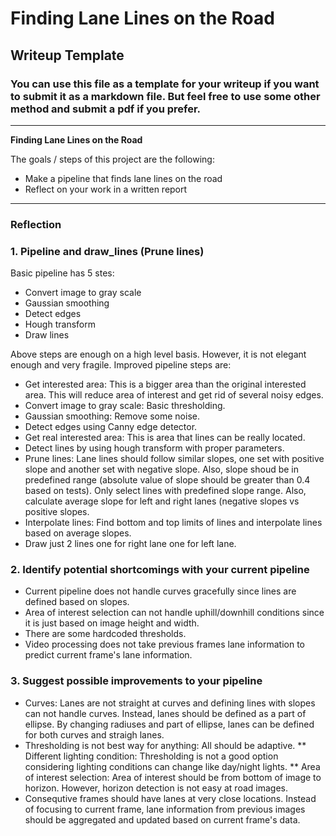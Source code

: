 # **Finding Lane Lines on the Road** 

## Writeup Template

### You can use this file as a template for your writeup if you want to submit it as a markdown file. But feel free to use some other method and submit a pdf if you prefer.

---

**Finding Lane Lines on the Road**

The goals / steps of this project are the following:
* Make a pipeline that finds lane lines on the road
* Reflect on your work in a written report


[//]: # (Image References)

[image1]: ./examples/grayscale.jpg "Grayscale"

---

### Reflection

### 1. Pipeline and draw_lines (Prune lines)
Basic pipeline has 5 stes:
* Convert image to gray scale
* Gaussian smoothing
* Detect edges
* Hough transform
* Draw lines

Above steps are enough on a high level basis. However, it is not elegant enough and very fragile. Improved pipeline steps are:
* Get interested area: This is a bigger area than the original interested area. This will reduce area of interest and get rid of several noisy edges.
* Convert image to gray scale: Basic thresholding.
* Gaussian smoothing: Remove some noise.
* Detect edges using Canny edge detector.
* Get real interested area: This is area that lines can be really located.
* Detect lines by using hough transform with proper parameters.
* Prune lines: Lane lines should follow similar slopes, one set with positive slope and another set with negative slope. Also, slope shoud be in predefined range (absolute value of slope should be greater than 0.4 based on tests). Only select lines with predefined slope range. Also, calculate average slope for left and right lanes (negative slopes vs positive slopes.
* Interpolate lines: Find bottom and top limits of lines and interpolate lines based on average slopes.
* Draw just 2 lines one for right lane one for left lane.

### 2. Identify potential shortcomings with your current pipeline

* Current pipeline does not handle curves gracefully since lines are defined based on slopes.
* Area of interest selection can not handle uphill/downhill conditions since it is just based on image height and width.
* There are some hardcoded thresholds.
* Video processing does not take previous frames lane information to predict current frame's lane information.

### 3. Suggest possible improvements to your pipeline

* Curves: Lanes are not straight at curves and defining lines with slopes can not handle curves. Instead, lanes should be defined as a part of ellipse. By changing radiuses and part of ellipse, lanes can be defined for both curves and straigh lanes.
* Thresholding is not best way for anything: All should be adaptive.
** Different lighting condition: Thresholding is not a good option considering lighting conditions can change like day/night lights.
** Area of interest selection: Area of interest should be from bottom of image to horizon. However, horizon detection is not easy at road images.
* Consequtive frames should have lanes at very close locations. Instead of focusing to current frame, lane information from previous images should be aggregated and updated based on current frame's data. 



